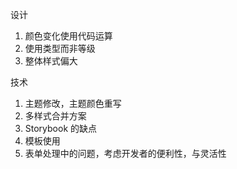 设计

1. 颜色变化使用代码运算
2. 使用类型而非等级
3. 整体样式偏大

技术

1. 主题修改，主题颜色重写
2. 多样式合并方案
3. Storybook 的缺点
4. 模板使用
5. 表单处理中的问题，考虑开发者的便利性，与灵活性
